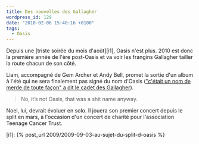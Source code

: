 ```yaml
---
title: Des nouvelles des Gallagher
wordpress_id: 129
date: "2010-02-06 15:40:16 +0100"
tags:
  - Oasis
---
```


Depuis une [triste soirée du mois d'août][i1], Oasis n'est plus. 2010 est donc
la première année de l'ère post-Oasis et va voir les frangins Gallagher tailler
la route chacun de son côté.

Liam, accompagné de Gem Archer et Andy Bell, promet la sortie d'un album à l'été
qui ne sera finalement pas signé du nom d'Oasis (["c'était un nom de merde de
toute façon" a dit le cadet des Gallagher][1]).

> No, it’s not Oasis, that was a shit name anyway.

Noel, lui, devrait évoluer en solo. Il jouera son premier concert depuis le
split en mars, à l'occasion d'un concert de charité pour l'association Teenage
Cancer Trust.

[i1]: {% post_url 2009/2009-09-03-au-sujet-du-split-d-oasis %}

[1]:
  https://www.nme.com/news/music/oasis-206-1288919
  "Liam Gallagher ditches Oasis name for his new group"
